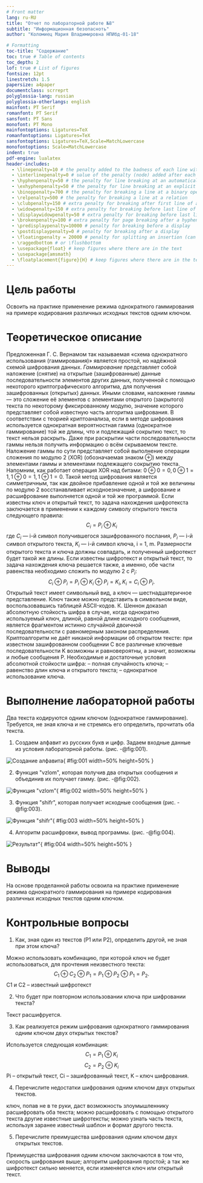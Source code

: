```yaml
---
# Front matter
lang: ru-RU
title: "Отчет по лабораторной работе №8"
subtitle: "Информационная безопасноть"
author: "Коломиец Мария Владимировна НПИбд-01-18"

# Formatting
toc-title: "Содержание"
toc: true # Table of contents
toc_depth: 2
lof: true # List of figures
fontsize: 12pt
linestretch: 1.5
papersize: a4paper
documentclass: scrreprt
polyglossia-lang: russian
polyglossia-otherlangs: english
mainfont: PT Serif
romanfont: PT Serif
sansfont: PT Sans
monofont: PT Mono
mainfontoptions: Ligatures=TeX
romanfontoptions: Ligatures=TeX
sansfontoptions: Ligatures=TeX,Scale=MatchLowercase
monofontoptions: Scale=MatchLowercase
indent: true
pdf-engine: lualatex
header-includes:
  - \linepenalty=10 # the penalty added to the badness of each line within a paragraph (no associated penalty node) Increasing the υalue makes tex try to haυe fewer lines in the paragraph.
  - \interlinepenalty=0 # υalue of the penalty (node) added after each line of a paragraph.
  - \hyphenpenalty=50 # the penalty for line breaking at an automatically inserted hyphen
  - \exhyphenpenalty=50 # the penalty for line breaking at an explicit hyphen
  - \binoppenalty=700 # the penalty for breaking a line at a binary operator
  - \relpenalty=500 # the penalty for breaking a line at a relation
  - \clubpenalty=150 # extra penalty for breaking after first line of a paragraph
  - \widowpenalty=150 # extra penalty for breaking before last line of a paragraph
  - \displaywidowpenalty=50 # extra penalty for breaking before last line before a display math
  - \brokenpenalty=100 # extra penalty for page breaking after a hyphenated line
  - \predisplaypenalty=10000 # penalty for breaking before a display
  - \postdisplaypenalty=0 # penalty for breaking after a display
  - \floatingpenalty = 20000 # penalty for splitting an insertion (can only be split footnote in standard LaTeX)
  - \raggedbottom # or \flushbottom
  - \usepackage{float} # keep figures where there are in the text
  - \usepackage{amsmath}
  - \floatplacement{figure}{H} # keep figures where there are in the text
---
```


# Цель работы

Освоить на практике применение режима однократного гаммирования на примере кодирования различных исходных текстов одним ключом.

# Теоретическое описание

Предложенная Г. С. Вернамом так называемая «схема однократного использования (гаммирования)» является простой, но надёжной схемой шифрования данных. 
*Гаммирование* представляет собой наложение (снятие) на открытые (зашифрованные) данные последовательности элементов других данных, полученной с помощью некоторого криптографического алгоритма, для получения зашифрованных (открытых) данных. Иными словами, наложение гаммы — это сложение её элементов с элементами открытого (закрытого) текста по некоторому фиксированному модулю, значение которого представляет собой известную часть алгоритма шифрования.
В соответствии с теорией криптоанализа, если в методе шифрования используется однократная вероятностная гамма (однократное гаммирование)
той же длины, что и подлежащий сокрытию текст, то текст нельзя раскрыть. Даже при раскрытии части последовательности гаммы нельзя получить информацию о всём скрываемом тексте.
Наложение гаммы по сути представляет собой выполнение операции сложения по модулю 2 (XOR) (обозначаемая знаком $\oplus$) между элементами гаммы и элементами подлежащего сокрытию текста. Напомним, как работает операция XOR над битами: $0 \oplus 0 = 0, 0 \oplus 1 = 1, 1 \oplus 0 = 1, 1 \oplus 1 = 0$.
Такой метод шифрования является симметричным, так как двойное прибавление одной и той же величины по модулю 2 восстанавливает исходноезначение, а шифрование и расшифрование выполняется одной и той же программой.
Если известны ключ и открытый текст, то задача нахождения шифротекста заключается в применении к каждому символу открытого текста следующего правила:
$$C_i = P_i \oplus K_i$$
где $C_i$ — i-й символ получившегося зашифрованного послания, $P_i$ — i-й символ открытого текста, $K_i$ — i-й символ ключа, i = 1, m. Размерности открытого текста и ключа должны совпадать, и полученный шифротекст будет такой же длины.
Если известны шифротекст и открытый текст, то задача нахождения ключа решается также, а именно, обе части равенства необходимо сложить по модулю 2 с $P_i$:
$$C_i \oplus P_i = P_i \oplus K_i \oplus P_i = K_i, K_i = C_i \oplus P_i.$$
Открытый текст имеет символьный вид, а ключ — шестнадцатеричное представление. Ключ также можно представить в символьном виде, воспользовавшись таблицей ASCII-кодов.
К. Шеннон доказал абсолютную стойкость шифра в случае, когда однократно используемый ключ, длиной, равной длине исходного сообщения, является фрагментом истинно случайной двоичной последовательности с равномерным законом распределения. Криптоалгоритм не даёт никакой информации об открытом тексте: при известном зашифрованном сообщении C все различные ключевые последовательности K возможны и равновероятны, а значит, возможны и любые сообщения P.
Необходимые и достаточные условия абсолютной стойкости шифра:
– полная случайность ключа;
– равенство длин ключа и открытого текста;
– однократное использование ключа.

# Выполнение лабораторной работы

Два текста кодируются одним ключом (однократное гаммирование). Требуется, не зная ключа и не стремясь его определить, прочитать оба текста.

1. Создаем алфавит из русских букв и цифр. Задаем входные данные из условия лабораторной работы. (рис. -@fig:001).

![Создание алфавита](image/01.png){ #fig:001 width=50% height=50% }

2. Функция "vzlom", которая получив два открытых сообщения и объединив их получает гамму. (рис. -@fig:002).

![Функция "vzlom"](image/02.png){ #fig:002 width=50% height=50% }

3. Функция "shifr", которая получает исходные сообщения (рис. -@fig:003).

![Функция "shifr"](image/03.png){ #fig:003 width=50% height=50% }

4. Алгоритм расшифровки, вывод программы. (рис. -@fig:004).

![Результат"](image/04.png){ #fig:004 width=50% height=50% }
 
# Выводы
На основе проделанной работы освоила на практике применение режима однократного гаммирования на примере кодирования различных исходных текстов одним ключом.

# Контрольные вопросы 

1. Как, зная один из текстов (P1 или P2), определить другой, не зная при этом ключа?

Можно использовать комбинацию, при которой ключ не будет использоваться, для прочтения неизвестного текста:
$$C_1 \oplus C_2 \oplus P_1= P_1 \oplus P_2 \oplus P_1=P_2.$$
С1 и С2 – известный шифротекст

2. Что будет при повторном использовании ключа при шифровании текста?

Текст расшифруется.

3. Как реализуется режим шифрования однократного гаммирования одним ключом двух открытых текстов?

Используется следующая комбинация:
$$C_1 = P_1 \oplus K_i$$
$$C_2 = P_2 \oplus K_i$$
Pi – открытый текст, Ci – зашифрованный текст, K – ключ шифрования.

4. Перечислите недостатки шифрования одним ключом двух открытых текстов.

ключ, попав не в те руки, даст возможность злоумышленнику расшифровать оба текста;
можно расшифровать с помощью открытого текста другие известные шифротексты;
можно узнать часть текста, используя заранее известный шаблон и формат другого текста.

5. Перечислите преимущества шифрования одним ключом двух открытых текстов.

Преимущества шифрования одним ключом заключаются в том что, скорость шифрования выше; алгоритм шифрования простой; а так же шифротекст сильно меняется, если изменяется ключ или открытый текст. 
